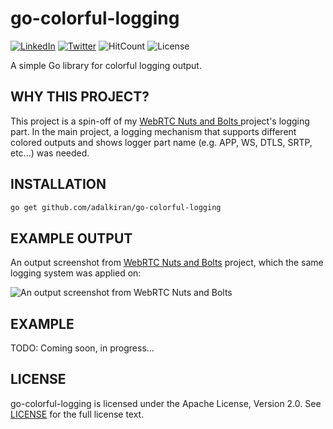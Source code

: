 # **go-colorful-logging**

[![LinkedIn](https://img.shields.io/badge/LinkedIn-0077B5?style=for-the-badge&logo=linkedin&logoColor=white&style=flat-square)](https://www.linkedin.com/in/alper-dalkiran/)
[![Twitter](https://img.shields.io/badge/Twitter-1DA1F2?style=for-the-badge&logo=twitter&logoColor=white&style=flat-square)](https://twitter.com/aalperdalkiran)
![HitCount](https://hits.dwyl.com/adalkiran/go-colorful-logging.svg?style=flat-square)
![License](https://img.shields.io/badge/License-Apache%202.0-blue.svg)

A simple Go library for colorful logging output.

## **WHY THIS PROJECT?**

This project is a spin-off of my [WebRTC Nuts and Bolts
](https://github.com/adalkiran/webrtc-nuts-and-bolts) project's logging part. In the main project, a logging mechanism that supports different colored outputs and shows logger part name (e.g. APP, WS, DTLS, SRTP, etc...) was needed.

## **INSTALLATION**

```sh
go get github.com/adalkiran/go-colorful-logging
```

## **EXAMPLE OUTPUT**

An output screenshot from [WebRTC Nuts and Bolts](https://github.com/adalkiran/webrtc-nuts-and-bolts) project, which the same logging system was applied on:

![An output screenshot from WebRTC Nuts and Bolts](https://github.com/adalkiran/webrtc-nuts-and-bolts/raw/main/docs/images/01-07-backend-initial-output.png)
## **EXAMPLE**

TODO: Coming soon, in progress...

## **LICENSE**

go-colorful-logging is licensed under the Apache License, Version 2.0. See [LICENSE](LICENSE) for the full license text.
